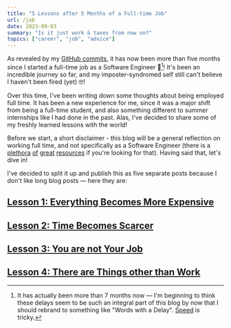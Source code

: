```yaml
---
title: "5 Lessons after 5 Months of a Full-time Job"
url: /job
date: 2023-09-03
summary: "Is it just work & taxes from now on?"
topics: ["career", "job", "advice"]
---
```


As revealed by my [GitHub commits](https://github.com/adam-everest), it has now been more than five months since I started a full-time job as a Software Engineer 🎉[^1]! It's been an incredible journey so far, and my imposter-syndromed self still can't believe I haven't been fired (yet) 🤓!

Over this time, I've been writing down some thoughts about being employed full time. It has been a new experience for me, since it was a major shift from being a full-time student, and also something different to summer internships like I had done in the past. Alas, I've decided to share some of my freshly learned lessons with the world!

Before we start, a short disclaimer - this blog will be a general reflection on working full time, and not specifically as a Software Engineer (there is a [plethora](https://www.learninpublic.org/) [of](https://bigmachine.io/products/the-imposters-handbook/) [great](https://pragprog.com/titles/tpp20/the-pragmatic-programmer-20th-anniversary-edition/) [resources](https://mukulrathi.com/facebook-internship-advice/) if you're looking for that). Having said that, let's dive in!

I've decided to split it up and publish this as five separate posts because I don't like long blog posts — here they are:

## [Lesson 1: Everything Becomes More Expensive](/expensive)

## [Lesson 2: Time Becomes Scarcer](/scarce)

## [Lesson 3: You are not Your Job](/notjob)

## [Lesson 4: There are Things other than Work](/notwork)


[^1]: It has actually been more than 7 months now — I'm beginning to think these delays seem to be such an integral part of this blog by now that I should rebrand to something like "Words with a Delay". [Speed](https://jsomers.net/blog/speed-matters) is tricky.
